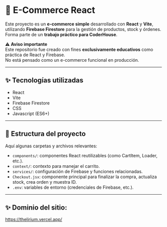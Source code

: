 # 🛒 E-Commerce React

Este proyecto es un **e-commerce simple** desarrollado con **React** y **Vite**, utilizando **Firebase Firestore** para la gestión de productos, stock y órdenes.  
Forma parte de un **trabajo práctico para CoderHouse**.

⚠️ **Aviso importante**  
Este repositorio fue creado con fines **exclusivamente educativos** como práctica de React y Firebase.  
No está pensado como un e-commerce funcional en producción.

---

## ✨ Tecnologías utilizadas

- React  
- Vite  
- Firebase Firestore  
- CSS  
- Javascript (ES6+)  

---

## 📂 Estructura del proyecto

Aquí algunas carpetas y archivos relevantes:

- `components/`: componentes React reutilizables (como CartItem, Loader, etc.).  
- `context/`: contexto para manejar el carrito.  
- `services/`: configuración de Firebase y funciones relacionadas.  
- `Checkout.jsx`: componente principal para finalizar la compra, actualiza stock, crea orden y muestra ID.  
- `.env`: variables de entorno (credenciales de Firebase, etc.).

---
## ✨ Dominio del sitio:

https://thelirium.vercel.app/



